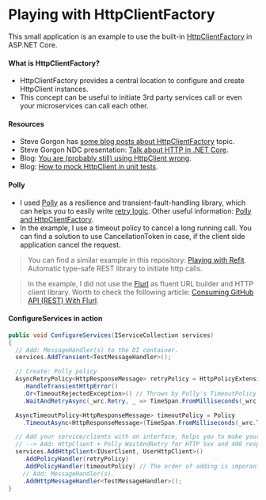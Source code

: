 # Playing with HttpClientFactory
This small application is an example to use the built-in [HttpClientFactory](https://docs.microsoft.com/en-ie/aspnet/core/fundamentals/http-requests?view=aspnetcore-2.2 "HttpClientFactory") in ASP.NET Core.

#### What is HttpClientFactory?
- HttpClientFactory provides a central location to configure and create HttpClient instances.
- This concept can be useful to initiate 3rd party services call or even your microservices can call each other.

#### Resources
- Steve Gorgon has [some blog posts about HttpClientFactory](https://www.stevejgordon.co.uk/tag/httpclientfactory "some blog posts about HttpClientFactory") topic.
- Steve Gorgon NDC presentation: [Talk about HTTP in .NET Core](https://www.youtube.com/watch?v=ojDxK_-I-To "Talk about HTTP in .NET Core").
- Blog: [You are (probably still) using HttpClient wrong](https://josefottosson.se/you-are-probably-still-using-httpclient-wrong-and-it-is-destabilizing-your-software/ "You are (probably still) using HttpClient wrong").
- Blog: [How to mock HttpClient in unit tests](https://gingter.org/2018/07/26/how-to-mock-httpclient-in-your-net-c-unit-tests/ "How to mock HttpClient in unit tests").

#### Polly
- I used [Polly](https://github.com/App-vNext/Polly "Polly") as a resilience and transient-fault-handling library, which can helps you to easily write [retry logic](https://docs.microsoft.com/en-ie/aspnet/core/fundamentals/http-requests?view=aspnetcore-2.2#use-polly-based-handlers "retry logic"). Other useful information: [Polly and HttpClientFactory](https://github.com/App-vNext/Polly/wiki/Polly-and-HttpClientFactory "Polly and HttpClientFactory").
- In the example, I use a timeout policy to cancel a long running call. You can find a solution to use CancellationToken in case, if the client side application cancel the request.

> You can find a similar example in this repository: [Playing with Refit](https://github.com/19balazs86/PlayingWithRefit "Playing with Refit"). Automatic type-safe REST library to initiate http calls.

> In the example, I did not use the [Flurl](https://flurl.io "Flurl") as fluent URL builder and HTTP client library. Worth to check the following article: [Consuming GitHub API (REST) With Flurl](https://code-maze.com/consuming-github-api-rest-with-flurl "Consuming GitHub API (REST) With Flurl").

#### ConfigureServices in action
```csharp
public void ConfigureServices(IServiceCollection services)
{
  // Add: MessageHandler(s) to the DI container.
  services.AddTransient<TestMessageHandler>();

  // Create: Polly policy
  AsyncRetryPolicy<HttpResponseMessage> retryPolicy = HttpPolicyExtensions
    .HandleTransientHttpError()
    .Or<TimeoutRejectedException>() // Thrown by Polly's TimeoutPolicy if the inner call gets timeout.
    .WaitAndRetryAsync(_wrc.Retry, _ => TimeSpan.FromMilliseconds(_wrc.Wait));

  AsyncTimeoutPolicy<HttpResponseMessage> timeoutPolicy = Policy
    .TimeoutAsync<HttpResponseMessage>(TimeSpan.FromMilliseconds(_wrc.Timeout));

  // Add your service/clients with an interface, helps you to make your business logic testable.
  // --> Add: HttpClient + Polly WaitAndRetry for HTTP 5xx and 408 responses.
  services.AddHttpClient<IUserClient, UserHttpClient>()
    .AddPolicyHandler(retryPolicy)
    .AddPolicyHandler(timeoutPolicy) // The order of adding is imporant!
    // Add: MessageHandler(s).
    .AddHttpMessageHandler<TestMessageHandler>();
}
```
